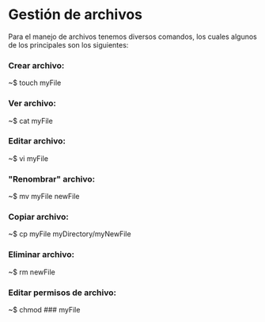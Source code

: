 # Gestión de archivos
Para el manejo de archivos tenemos diversos comandos, los cuales algunos de los principales son los siguientes:

### Crear archivo:
~$ touch myFile

### Ver archivo: 
~$ cat myFile

### Editar archivo:
~$ vi myFile

### "Renombrar" archivo:
~$ mv myFile newFile

### Copiar archivo:
~$ cp myFile myDirectory/myNewFile

### Eliminar archivo:
~$ rm newFile

### Editar permisos de archivo:
~$ chmod ### myFile
